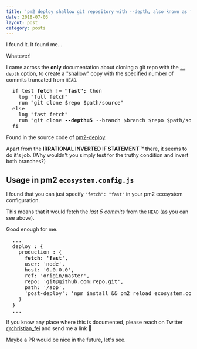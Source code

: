 ```yaml
---
title: 'pm2 deploy shallow git repository with --depth, also known as fetch: fast'
date: 2018-07-03
layout: post
category: posts
---
```


I found it. It found me...

Whatever!

I came across the **only** documentation about cloning a git repo with the [`--depth` option](https://git-scm.com/docs/git-clone#git-clone---depthltdepthgt), to create a ["shallow"](https://www.google.com/search?q=define+shallow) copy with the specified number of commits truncated from `HEAD`.

<pre>
  if test <b>fetch != "fast";</b> then
    log "full fetch"
    run "git clone $repo $path/source"
  else
    log "fast fetch"
    run "git clone <b>--depth=5</b> --branch $branch $repo $path/source"
  fi
</pre>

Found in the source code of [pm2-deploy](https://github.com/Unitech/pm2-deploy/blob/master/deploy#L217-L223).

Apart from the **IRRATIONAL INVERTED IF STATEMENT ™** there, it seems to do it's job. (Why wouldn't you simply test for the truthy condition and invert both branches?)

## Usage in pm2 `ecosystem.config.js`

I found that you can just specify `"fetch": "fast"` in your pm2 ecosystem configuration.

This means that it would fetch the *last 5 commits* from the `HEAD` (as you can see above).

Good enough for me.

<pre>
  ...
  deploy : {
    production : {
      <b>fetch: 'fast',</b>
      user: 'node',
      host: '0.0.0.0',
      ref: 'origin/master',
      repo: 'git@github.com:repo.git',
      path: '/app',
      'post-deploy': 'npm install && pm2 reload ecosystem.config.js --env production'
    }
  }
  ...
</pre>

If you know any place where this is documented, please reach on Twitter [@christian_fei](https://twitter.com/christian_fei) and send me a link 📖

Maybe a PR would be nice in the future, let's see.
